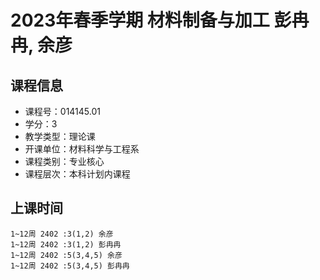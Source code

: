 # 2023年春季学期 材料制备与加工 彭冉冉, 余彦






## 课程信息

- 课程号：014145.01
- 学分：3
- 教学类型：理论课
- 开课单位：材料科学与工程系
- 课程类别：专业核心
- 课程层次：本科计划内课程

## 上课时间

```
1~12周 2402 :3(1,2) 余彦
1~12周 2402 :3(1,2) 彭冉冉
1~12周 2402 :5(3,4,5) 余彦
1~12周 2402 :5(3,4,5) 彭冉冉
```

